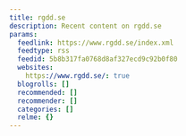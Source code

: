 ```yaml
---
title: rgdd.se
description: Recent content on rgdd.se
params:
  feedlink: https://www.rgdd.se/index.xml
  feedtype: rss
  feedid: 5b8b317fa0768d8af327ecd9c92b0f80
  websites:
    https://www.rgdd.se/: true
  blogrolls: []
  recommended: []
  recommender: []
  categories: []
  relme: {}
---
```

